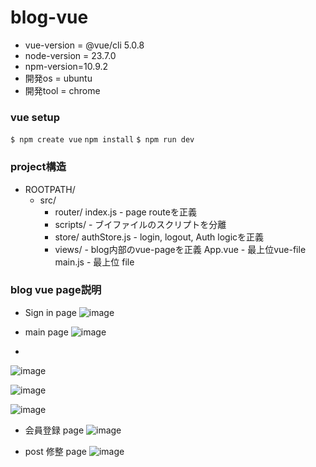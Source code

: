 # blog-vue

- vue-version = @vue/cli 5.0.8
- node-version = 23.7.0
- npm-version=10.9.2
- 開発os = ubuntu
- 開発tool = chrome

### vue setup
`$ npm create vue`
`npm install`
`$ npm run dev`

### project構造

* ROOTPATH/
  * src/
    * router/
      index.js  -  page routeを正義
    * scripts/  -  ブイファイルのスクリプトを分離
    * store/
      authStore.js  -  login, logout, Auth logicを正義
    * views/  -  blog内部のvue-pageを正義
      App.vue  -  最上位vue-file
      main.js  -  最上位 file
    
 ### blog vue page説明

 * Sign in page
 ![image](https://github.com/user-attachments/assets/721c4fd7-98bf-4f8f-96af-5443496f8996)

* main page
![image](https://github.com/user-attachments/assets/9e0fa923-1771-42e0-82b4-81c93c482fa4)

* 
![image](https://github.com/user-attachments/assets/359639e1-568a-4a5a-8b50-8539f75768f7)

![image](https://github.com/user-attachments/assets/f806de32-fb81-4b51-b411-6beb69d07f7b)

![image](https://github.com/user-attachments/assets/d2c47d35-8255-4a0d-ad21-38b5304cdbd0)

* 会員登録 page
![image](https://github.com/user-attachments/assets/6dcfb844-cb80-4958-b4e2-b8541ac3103e)

* post 修整 page
![image](https://github.com/user-attachments/assets/14c6fc03-3174-43c9-9283-fccefb72bca0)
